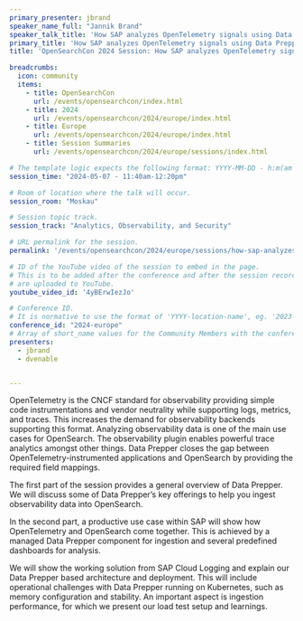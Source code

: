 ```yaml
---
primary_presenter: jbrand
speaker_name_full: "Jannik Brand"
speaker_talk_title: 'How SAP analyzes OpenTelemetry signals using Data Prepper'
primary_title: 'How SAP analyzes OpenTelemetry signals using Data Prepper'
title: 'OpenSearchCon 2024 Session: How SAP analyzes OpenTelemetry signals using Data Prepper'

breadcrumbs:
  icon: community
  items:
    - title: OpenSearchCon
      url: /events/opensearchcon/index.html
    - title: 2024
      url: /events/opensearchcon/2024/europe/index.html
    - title: Europe
      url: /events/opensearchcon/2024/europe/index.html
    - title: Session Summaries
      url: /events/opensearchcon/2024/europe/sessions/index.html

# The template logic expects the following format: YYYY-MM-DD - h:m(am|pm)-(h:m(am|pm))
session_time: "2024-05-07 - 11:40am-12:20pm"

# Room of location where the talk will occur.
session_room: "Moskau"

# Session topic track.
session_track: "Analytics, Observability, and Security"

# URL permalink for the session.
permalink: '/events/opensearchcon/2024/europe/sessions/how-sap-analyzes-opentelemetry-signals-using-data-prepper.html'

# ID of the YouTube video of the session to embed in the page.
# This is to be added after the conference and after the session recordings
# are uploaded to YouTube.
youtube_video_id: '4yBErwIezJo'

# Conference ID.
# It is normative to use the format of 'YYYY-location-name', eg. '2023-north-america'.
conference_id: "2024-europe"
# Array of short_name values for the Community Members with the conference_speaker persona whom are presenting the session. This includes the primary_speaker indicated above and any other presenters (if any).
presenters:
  - jbrand
  - dvenable


---
```


OpenTelemetry is the CNCF standard for observability providing simple code instrumentations and vendor neutrality while supporting logs, metrics, and traces. This increases the demand for observability backends supporting this format. Analyzing observability data is one of the main use cases for OpenSearch. The observability plugin enables powerful trace analytics amongst other things. Data Prepper closes the gap between OpenTelemetry-instrumented applications and OpenSearch by providing the required field mappings.

The first part of the session provides a general overview of Data Prepper. We will discuss some of Data Prepper’s key offerings to help you ingest observability data into OpenSearch.

In the second part, a productive use case within SAP will show how OpenTelemetry and OpenSearch come together. This is achieved by a managed Data Prepper component for ingestion and several predefined dashboards for analysis.

We will show the working solution from SAP Cloud Logging and explain our Data Prepper based architecture and deployment. This will include operational challenges with Data Prepper running on Kubernetes, such as memory configuration and stability. An important aspect is ingestion performance, for which we present our load test setup and learnings.